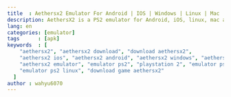 ```yaml
---
title  : Aethersx2 Emulator For Android | IOS | Windows | Linux | Mac
description: AethersX2 is a PS2 emulator for Android, iOS, linux, mac and windows based Arhitecture ARM which means it can run PS2 games on Android devices and desktop with Architecture Arm
lang: en
categories: [emulator]
tags      : [apk]
keywords  : [
    "aethersx2", "aethersx2 download", "download aethersx2",
    "aethersx2 ios", "aethersx2 android", "aethersx2 windows", "aethersx2 linux", "aethersx2 mac", "aethersx2 iphone", 
    "aethersx2 emulator", "emulator ps2", "playstation 2", "emulator ps2 android",
    "emulator ps2 linux", "download game aethersx2"
  ]
author : wahyu6070
---
```



